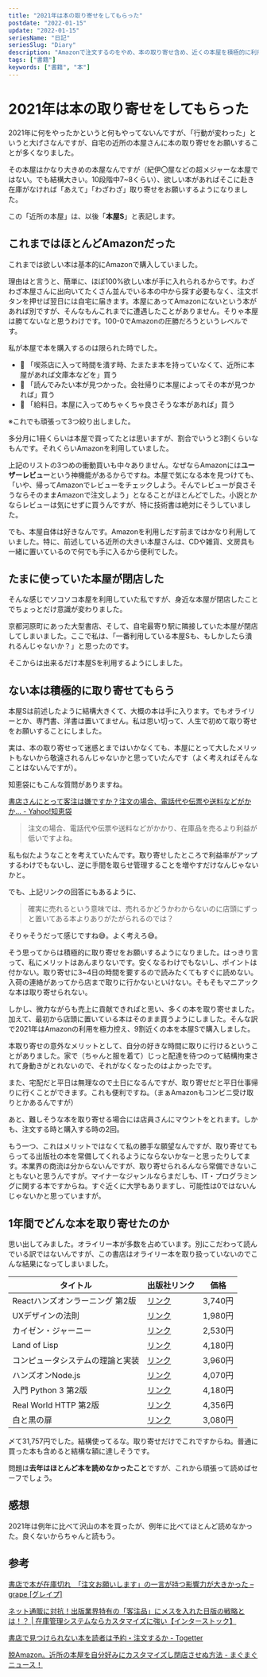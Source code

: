 ```yaml
---
title: "2021年は本の取り寄せをしてもらった"
postdate: "2022-01-15"
update: "2022-01-15"
seriesName: "日記"
seriesSlug: "Diary"
description: "Amazonで注文するのをやめ、本の取り寄せ含め、近くの本屋を積極的に利用するようになりました。"
tags: ["書籍"]
keywords: ["書籍", "本"]
---
```


# 2021年は本の取り寄せをしてもらった

2021年に何をやったかというと何もやってないんですが、「行動が変わった」というと大げさなんですが、自宅の近所の本屋さんに本の取り寄せをお願いすることが多くなりました。

その本屋はかなり大きめの本屋なんですが（紀伊〇屋などの超メジャーな本屋ではない。でも結構大きい。10段階中7~8くらい）、欲しい本があればそこに赴き在庫がなければ「あえて」「わざわざ」取り寄せをお願いするようになりました。

<aside>

この「近所の本屋」は、以後「**本屋S**」と表記します。

</aside>

## これまではほとんどAmazonだった

これまでは欲しい本は基本的にAmazonで購入していました。

理由はと言うと、簡単に、ほぼ100%欲しい本が手に入れられるからです。わざわざ本屋さんに出向いてたくさん並んでいる本の中から探す必要もなく、注文ボタンを押せば翌日には自宅に届きます。本屋にあってAmazonにないという本があれば別ですが、そんなもんこれまでに遭遇したことがありません。そりゃ本屋は勝てないなと思うわけです。100-0でAmazonの圧勝だろうというレベルです。

私が本屋で本を購入するのは限られた時でした。

- 🤔 「喫茶店に入って時間を潰す時、たまたま本を持っていなくて、近所に本屋があれば文庫本などを」買う
- 🤔 「読んでみたい本が見つかった。会社帰りに本屋によってその本が見つかれば」買う
- 🤔 「給料日。本屋に入ってめちゃくちゃ良さそうな本があれば」買う

※これでも頑張って3つ絞り出しました。

多分月に1冊くらいは本屋で買ってたとは思いますが、割合でいうと3割くらいなもんです。それくらいAmazonを利用していました。

上記のリストの3つめの衝動買いも中々ありません。なぜならAmazonには**ユーザーレビュー**という神機能があるからですね。本屋で気になる本を見つけても、「いや、帰ってAmazonでレビューをチェックしよう。そんでレビューが良さそうならそのままAmazonで注文しよう」となることがほとんどでした。小説とかならレビューは気にせずに買うんですが、特に技術書は絶対にそうしていました。

でも、本屋自体は好きなんです。Amazonを利用しだす前まではかなり利用していました。特に、前述している近所の大きい本屋さんは、CDや雑貨、文房具も一緒に置いているので何でも手に入るから便利でした。

## たまに使っていた本屋が閉店した

そんな感じでソコソコ本屋を利用していた私ですが、身近な本屋が閉店したことでちょっとだけ意識が変わりました。

京都河原町にあった大型書店、そして、自宅最寄り駅に隣接していた本屋が閉店してしまいました。ここで私は、「一番利用している本屋Sも、もしかしたら潰れるんじゃないか？」と思ったのです。

そこからは出来るだけ本屋Sを利用するようにしました。

## ない本は積極的に取り寄せてもらう

本屋Sは前述したように結構大きくて、大概の本は手に入ります。でもオライリーとか、専門書、洋書は置いてません。私は思い切って、人生で初めて取り寄せをお願いすることにしました。

実は、本の取り寄せって迷惑とまではいかなくても、本屋にとって大したメリットもないから敬遠されるんじゃないかと思っていたんです（よく考えればそんなことはないんですが）。

知恵袋にもこんな質問がありますね。

[書店さんにとって客注は嫌ですか？注文の場合、電話代や伝票や送料などがかか... - Yahoo!知恵袋](https://detail.chiebukuro.yahoo.co.jp/qa/question_detail/q1143871006)

> 注文の場合、電話代や伝票や送料などがかかり、在庫品を売るより利益が低いですよね。

私も似たようなことを考えていたんです。取り寄せしたところで利益率がアップするわけでもないし、逆に手間を取らせ管理することを増やすだけなんじゃないかと。

でも、上記リンクの回答にもあるように、

> 確実に売れるという意味では、売れるかどうかわからないのに店頭にずっと置いてある本よりありがたがられるのでは？

そりゃそうだって感じですね😅。よく考えろ😅。

そう思ってからは積極的に取り寄せをお願いするようになりました。はっきり言って、私にメリットはあんまりないです。安くなるわけでもないし、ポイントは付かない。取り寄せに3~4日の時間を要するので読みたくてもすぐに読めない。入荷の連絡があってから店まで取りに行かないといけない。そもそもマニアックな本は取り寄せられない。

しかし、微力ながらも売上に貢献できればと思い、多くの本を取り寄せました。加えて、最初から店頭に置いている本はそのまま買うようにしました。そんな訳で2021年はAmazonの利用を極力控え、9割近くの本を本屋Sで購入しました。

本取り寄せの意外なメリットとして、自分の好きな時間に取りに行けるということがありました。家で（ちゃんと服を着て）じっと配達を待つのって結構拘束されて身動きがとれないので、それがなくなったのはよかったです。

また、宅配だと平日は無理なので土日になるんですが、取り寄せだと平日仕事帰りに行くことができます。これも便利ですね。（まぁAmazonもコンビニ受け取りとかあるんですが）

あと、難しそうな本を取り寄せる場合には店員さんにマウントをとれます。しかも、注文する時と購入する時の2回。

もう一つ、これはメリットではなくて私の勝手な願望なんですが、取り寄せてもらってる出版社の本を常備してくれるようにならないかなーと思ったりしてます。本業界の商流は分からないんですが、取り寄せられるんなら常備できないこともないと思うんですが。マイナーなジャンルならまだしも、IT・プログラミングに関する本ですからね。すぐ近くに大学もありますし、可能性は0ではないんじゃないかと思っていますが。

## 1年間でどんな本を取り寄せたのか

思い出してみました。オライリー本が多数を占めています。別にこだわって読んでいる訳ではないんですが、この書店はオライリー本を取り扱っていないのでこんな結果になってしまいました。

|タイトル|出版社リンク|価格|
|---|---|---|
|Reactハンズオンラーニング 第2版|[リンク](https://www.oreilly.co.jp/books/9784873119380/)|3,740円|
|UXデザインの法則|[リンク](https://www.oreilly.co.jp/books/9784873119496/)|1,980円|
|カイゼン・ジャーニー|[リンク](https://www.shoeisha.co.jp/book/detail/9784798153346)|2,530円|
|Land of Lisp|[リンク](https://www.oreilly.co.jp/books/9784873115870/)|4,180円|
|コンピュータシステムの理論と実装|[リンク](https://www.oreilly.co.jp/books/9784873117126/)|3,960円|
|ハンズオンNode.js|[リンク](https://www.oreilly.co.jp/books/9784873119236/)|4,070円|
|入門 Python 3 第2版|[リンク](https://www.oreilly.co.jp/books/9784873119328/)|4,180円|
|Real World HTTP 第2版|[リンク](https://www.oreilly.co.jp/books/9784873119038/)|4,356円|
|白と黒の扉|[リンク](http://www.utp.or.jp/book/b306519.html)|3,080円|

〆て31,757円でした。結構使ってるな。取り寄せだけでこれですからね。普通に買った本も含めると結構な額に達しそうです。

問題は**去年はほとんど本を読めなかったこと**ですが、これから頑張って読めばセーフでしょう。

## 感想

2021年は例年に比べて沢山の本を買ったが、例年に比べてほとんど読めなかった。良くないからちゃんと読もう。

## 参考

[書店で本が在庫切れ　「注文お願いします」の一言が持つ影響力が大きかった  &#8211;  grape [グレイプ]](https://grapee.jp/280158)

[ネット通販に対抗！出版業界特有の「客注品」にメスを入れた日版の戦略とは！？ | 在庫管理システムならカスタマイズに強い【インターストック】](https://www.inter-stock.net/column/no58/)

[書店で見つけられない本を読者は予約・注文するか - Togetter](https://togetter.com/li/1068313)

[脱Amazon。近所の本屋を自分好みにカスタマイズし閉店させぬ方法 - まぐまぐニュース！](https://www.mag2.com/p/news/410574)